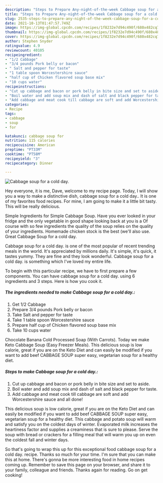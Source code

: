 ```yaml
---
description: "Steps to Prepare Any-night-of-the-week Cabbage soup for a cold day."
title: "Steps to Prepare Any-night-of-the-week Cabbage soup for a cold day."
slug: 2535-steps-to-prepare-any-night-of-the-week-cabbage-soup-for-a-cold-day
date: 2021-10-13T01:47:57.749Z
image: https://img-global.cpcdn.com/recipes/1f8232e7d94c490f/680x482cq70/cabbage-soup-for-a-cold-day-recipe-main-photo.jpg
thumbnail: https://img-global.cpcdn.com/recipes/1f8232e7d94c490f/680x482cq70/cabbage-soup-for-a-cold-day-recipe-main-photo.jpg
cover: https://img-global.cpcdn.com/recipes/1f8232e7d94c490f/680x482cq70/cabbage-soup-for-a-cold-day-recipe-main-photo.jpg
author: Stephen Snyder
ratingvalue: 4.9
reviewcount: 40105
recipeingredient:
- "1/2 Cabbage"
- "3/4 pounds Pork belly or bacon"
- " Salt and pepper for taste"
- "1 table spoon Worcestershire sauce"
- "half cup of Chicken flavored soup base mix"
- "10 cups water"
recipeinstructions:
- "Cut up cabbage and bacon or pork belly in bite size and set to aside."
- "Boil water and add soup mix and dash of salt and black pepper for taste."
- "Add cabbage and meat cook till cabbage are soft and add Worcestershire sauce and all done!"
categories:
- Recipe
tags:
- cabbage
- soup
- for

katakunci: cabbage soup for 
nutrition: 115 calories
recipecuisine: American
preptime: "PT33M"
cooktime: "PT58M"
recipeyield: "3"
recipecategory: Dinner

---
```



![Cabbage soup for a cold day.](https://img-global.cpcdn.com/recipes/1f8232e7d94c490f/680x482cq70/cabbage-soup-for-a-cold-day-recipe-main-photo.jpg)

Hey everyone, it is me, Dave, welcome to my recipe page. Today, I will show you a way to make a distinctive dish, cabbage soup for a cold day.. It is one of my favorites food recipes. For mine, I am going to make it a little bit tasty. This will be really delicious.

Simple Ingredients for Simple Cabbage Soup. Have you ever looked in your fridge and the only vegetable in good shape looking back at you is a Of course with so few ingredients the quality of the soup relies on the quality of your ingredients. Homemade chicken stock is the best (we&#39;ll also use. Great Cabbage Soup for a cold day.

Cabbage soup for a cold day. is one of the most popular of recent trending meals in the world. It's appreciated by millions daily. It's simple, it's quick, it tastes yummy. They are fine and they look wonderful. Cabbage soup for a cold day. is something which I've loved my entire life.


To begin with this particular recipe, we have to first prepare a few components. You can have cabbage soup for a cold day. using 6 ingredients and 3 steps. Here is how you cook it.

<!--inarticleads1-->

##### The ingredients needed to make Cabbage soup for a cold day.:

1. Get 1/2 Cabbage
1. Prepare 3/4 pounds Pork belly or bacon
1. Take  Salt and pepper for taste
1. Take 1 table spoon Worcestershire sauce
1. Prepare half cup of Chicken flavored soup base mix
1. Take 10 cups water


Chocolate Banana Cold Processed Soap (With Carrots). Today we make Keto Cabbage Soup (Easy Freezer Meals). This delicious soup is low calorie, great if you are on the Keto Diet and can easily be modified if you want to add beef CABBAGE SOUP super easy, vegetarian soup for a healthy diet. 

<!--inarticleads2-->

##### Steps to make Cabbage soup for a cold day.:

1. Cut up cabbage and bacon or pork belly in bite size and set to aside.
1. Boil water and add soup mix and dash of salt and black pepper for taste.
1. Add cabbage and meat cook till cabbage are soft and add Worcestershire sauce and all done!


This delicious soup is low calorie, great if you are on the Keto Diet and can easily be modified if you want to add beef CABBAGE SOUP super easy, vegetarian soup for a healthy diet. This cabbage and potato soup will warm and satisfy you on the coldest days of winter. Evaporated milk increases the heartiness factor and supplies a creaminess that is sure to please. Serve the soup with bread or crackers for a filling meal that will warm you up on even the coldest fall and winter days. 

So that's going to wrap this up for this exceptional food cabbage soup for a cold day. recipe. Thanks so much for your time. I'm sure that you can make this at home. There's gonna be more interesting food in home recipes coming up. Remember to save this page on your browser, and share it to your family, colleague and friends. Thanks again for reading. Go on get cooking!
